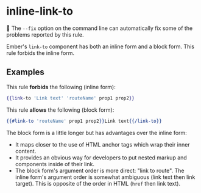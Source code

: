 # inline-link-to

:wrench: The `--fix` option on the command line can automatically fix some of the problems reported by this rule.

Ember's `link-to` component has both an inline form and a block form. This rule forbids the inline form.

## Examples

This rule **forbids** the following (inline form):

```hbs
{{link-to 'Link text' 'routeName' prop1 prop2}}
```

This rule **allows** the following (block form):

```hbs
{{#link-to 'routeName' prop1 prop2}}Link text{{/link-to}}
```

The block form is a little longer but has advantages over the inline form:

* It maps closer to the use of HTML anchor tags which wrap their inner content.
* It provides an obvious way for developers to put nested markup and components inside of their link.
* The block form's argument order is more direct: "link to route". The inline form's argument order is somewhat ambiguous (link text then link target). This is opposite of the order in HTML (`href` then link text).
